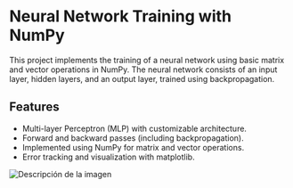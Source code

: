 # Neural Network Training with NumPy

This project implements the training of a neural network using basic matrix and vector operations in NumPy. The neural network consists of an input layer, hidden layers, and an output layer, trained using backpropagation.

## Features
- Multi-layer Perceptron (MLP) with customizable architecture.
- Forward and backward passes (including backpropagation).
- Implemented using NumPy for matrix and vector operations.
- Error tracking and visualization with matplotlib.

![Descripción de la imagen](https://media.geeksforgeeks.org/wp-content/cdn-uploads/20230602113310/Neural-Networks-Architecture.png)

